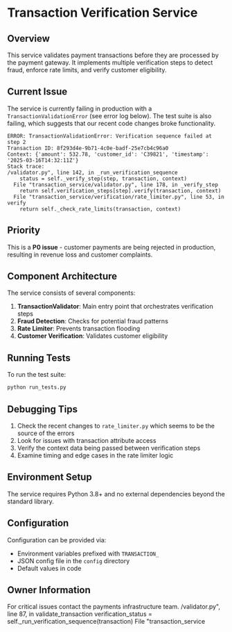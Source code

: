 # Transaction Verification Service

## Overview
This service validates payment transactions before they are processed by the payment gateway. It implements multiple verification steps to detect fraud, enforce rate limits, and verify customer eligibility.

## Current Issue
The service is currently failing in production with a `TransactionValidationError` (see error log below). The test suite is also failing, which suggests that our recent code changes broke functionality.

```
ERROR: TransactionValidationError: Verification sequence failed at step 2
Transaction ID: 8f293d4e-9b71-4c0e-badf-25e7cb4c96a0
Context: {'amount': 532.78, 'customer_id': 'C39821', 'timestamp': '2025-03-16T14:32:11Z'}
Stack trace:
/validator.py", line 142, in _run_verification_sequence
    status = self._verify_step(step, transaction, context)
  File "transaction_service/validator.py", line 178, in _verify_step
    return self.verification_steps[step].verify(transaction, context)
  File "transaction_service/verification/rate_limiter.py", line 53, in verify
    return self._check_rate_limits(transaction, context)
```

## Priority
This is a **P0 issue** - customer payments are being rejected in production, resulting in revenue loss and customer complaints.

## Component Architecture
The service consists of several components:

1. **TransactionValidator**: Main entry point that orchestrates verification steps
2. **Fraud Detection**: Checks for potential fraud patterns
3. **Rate Limiter**: Prevents transaction flooding
4. **Customer Verification**: Validates customer eligibility

## Running Tests
To run the test suite:

```bash
python run_tests.py
```

## Debugging Tips
1. Check the recent changes to `rate_limiter.py` which seems to be the source of the errors
2. Look for issues with transaction attribute access
3. Verify the context data being passed between verification steps
4. Examine timing and edge cases in the rate limiter logic

## Environment Setup
The service requires Python 3.8+ and no external dependencies beyond the standard library.

## Configuration
Configuration can be provided via:
- Environment variables prefixed with `TRANSACTION_`
- JSON config file in the `config` directory
- Default values in code

## Owner Information
For critical issues contact the payments infrastructure team.
/validator.py", line 87, in validate_transaction
    verification_status = self._run_verification_sequence(transaction)
  File "transaction_service